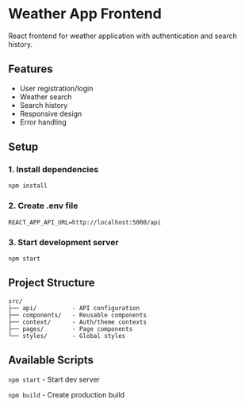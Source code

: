 # Weather App Frontend

React frontend for weather application with authentication and search history.

## Features
- User registration/login
- Weather search
- Search history
- Responsive design
- Error handling

## Setup

### 1. Install dependencies

```npm install```

### 2. Create .env file

```REACT_APP_API_URL=http://localhost:5000/api```

### 3. Start development server

```npm start```

## Project Structure

```
src/
├── api/          - API configuration
├── components/   - Reusable components
├── context/      - Auth/theme contexts
├── pages/        - Page components
└── styles/       - Global styles
```

## Available Scripts

```npm start``` - Start dev server

```npm build``` - Create production build
